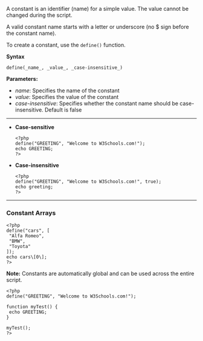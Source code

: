 A constant is an identifier (name) for a simple value. The value cannot be changed during the script.

A valid constant name starts with a letter or underscore (no $ sign before the constant name).

To create a constant, use the `define()` function.

**Syntax**
```
define(_name_, _value_, _case-insensitive_)
```

**Parameters:**
-   _name_: Specifies the name of the constant
-   _value_: Specifies the value of the constant
-   _case-insensitive_: Specifies whether the constant name should be case-insensitive. Default is false

<hr>

- **Case-sensitive**
	```
	<?php  
	define("GREETING", "Welcome to W3Schools.com!");  
	echo GREETING;  
	?>
	```

- **Case-insensitive**
	```
	<?php  
	define("GREETING", "Welcome to W3Schools.com!", true);  
	echo greeting;  
	?>
	```

<hr>

### Constant Arrays

```
<?php  
define("cars", [  
 "Alfa Romeo",  
 "BMW",  
 "Toyota"  
]);  
echo cars\[0\];  
?>
```

**Note:** Constants are automatically global and can be used across the entire script.
```
<?php  
define("GREETING", "Welcome to W3Schools.com!");  
  
function myTest() {  
 echo GREETING;  
}  
   
myTest();  
?>
```


